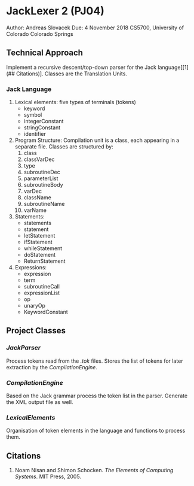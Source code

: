 # JackLexer 2 (PJ04)
Author: Andreas Slovacek
Due:    4 November 2018
CS5700, University of Colorado Colorado Springs



## Technical Approach

Implement a recursive descent/top-down parser for the Jack language\[[1](## Citations)\].  Classes are the Translation Units.

### Jack Language
1. Lexical elements: five types of terminals (tokens)
    - keyword
    - symbol
    - integerConstant
    - stringConstant
    - identifier
2. Program Structure: Compilation unit is a class, each appearing in a separate file.  Classes are structured by:
    1. class
    2. classVarDec
    3. type
    4. subroutineDec
    5. parameterList
    6. subroutineBody
    7. varDec
    8. className
    9. subroutineName
    10. varName
3. Statements:
    - statements
    - statement
    - letStatement
    - ifStatement
    - whileStatement
    - doStatement
    - ReturnStatement
4. Expressions:
    - expression
    - term
    - subroutineCall
    - expressionList
    - op
    - unaryOp
    - KeywordConstant



## Project Classes

### *_JackParser_*
Process tokens read from the *_.tok_* files.  Stores the list of tokens for later extraction by the *_CompilationEngine_*.


### *_CompilationEngine_*
Based on the Jack grammar process the token list in the parser.  Generate the XML output file as well.

### *_LexicalElements_*
Organisation of token elements in the language and functions to process them.









## Citations
1) Noam Nisan and Shimon Schocken. _The Elements of Computing Systems_. MIT Press, 2005.  
